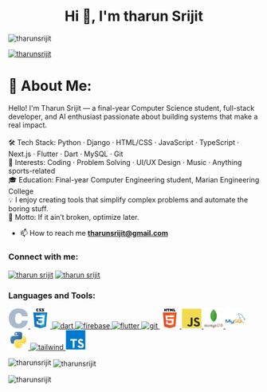 
<h1 align="center">Hi 👋, I'm tharun Srijit</h1>
<p align="left"> <img src="https://komarev.com/ghpvc/?username=tharunsrijit&label=Profile%20views&color=0e75b6&style=flat" alt="tharunsrijit" /> </p>

<p align="left"> <a href="https://github.com/ryo-ma/github-profile-trophy"><img src="https://github-profile-trophy.vercel.app/?username=tharunsrijit" alt="tharunsrijit" /></a> </p>

# 💫 About Me:
Hello! I'm Tharun Srijit — a final-year Computer Science student, full-stack developer, and AI enthusiast passionate about building systems that make a real impact.<br><br>🛠️ Tech Stack: Python · Django · HTML/CSS · JavaScript · TypeScript · Next.js · Flutter · Dart · MySQL · Git<br>🎯 Interests: Coding · Problem Solving · UI/UX Design · Music · Anything sports-related<br>🎓 Education: Final-year Computer Engineering student, Marian Engineering College<br>💡 I enjoy creating tools that simplify complex problems and automate the boring stuff.<br>🔁 Motto: If it ain’t broken, optimize later.

- 📫 How to reach me **tharunsrijit@gmail.com**

<h3 align="left">Connect with me:</h3>
<p align="left">
<a href="https://linkedin.com/in/tharun srijit" target="blank"><img align="center" src="https://raw.githubusercontent.com/rahuldkjain/github-profile-readme-generator/master/src/images/icons/Social/linked-in-alt.svg" alt="tharun srijit" height="30" width="40" /></a>
<a href="https://instagram.com/tharun srijit" target="blank"><img align="center" src="https://raw.githubusercontent.com/rahuldkjain/github-profile-readme-generator/master/src/images/icons/Social/instagram.svg" alt="tharun srijit" height="30" width="40" /></a>
</p>

<h3 align="left">Languages and Tools:</h3>
<p align="left"> <a href="https://www.cprogramming.com/" target="_blank" rel="noreferrer"> <img src="https://raw.githubusercontent.com/devicons/devicon/master/icons/c/c-original.svg" alt="c" width="40" height="40"/> </a> <a href="https://www.w3schools.com/css/" target="_blank" rel="noreferrer"> <img src="https://raw.githubusercontent.com/devicons/devicon/master/icons/css3/css3-original-wordmark.svg" alt="css3" width="40" height="40"/> </a> <a href="https://dart.dev" target="_blank" rel="noreferrer"> <img src="https://www.vectorlogo.zone/logos/dartlang/dartlang-icon.svg" alt="dart" width="40" height="40"/> </a> <a href="https://firebase.google.com/" target="_blank" rel="noreferrer"> <img src="https://www.vectorlogo.zone/logos/firebase/firebase-icon.svg" alt="firebase" width="40" height="40"/> </a> <a href="https://flutter.dev" target="_blank" rel="noreferrer"> <img src="https://www.vectorlogo.zone/logos/flutterio/flutterio-icon.svg" alt="flutter" width="40" height="40"/> </a> <a href="https://git-scm.com/" target="_blank" rel="noreferrer"> <img src="https://www.vectorlogo.zone/logos/git-scm/git-scm-icon.svg" alt="git" width="40" height="40"/> </a> <a href="https://www.w3.org/html/" target="_blank" rel="noreferrer"> <img src="https://raw.githubusercontent.com/devicons/devicon/master/icons/html5/html5-original-wordmark.svg" alt="html5" width="40" height="40"/> </a> <a href="https://developer.mozilla.org/en-US/docs/Web/JavaScript" target="_blank" rel="noreferrer"> <img src="https://raw.githubusercontent.com/devicons/devicon/master/icons/javascript/javascript-original.svg" alt="javascript" width="40" height="40"/> </a> <a href="https://www.mongodb.com/" target="_blank" rel="noreferrer"> <img src="https://raw.githubusercontent.com/devicons/devicon/master/icons/mongodb/mongodb-original-wordmark.svg" alt="mongodb" width="40" height="40"/> </a> <a href="https://www.mysql.com/" target="_blank" rel="noreferrer"> <img src="https://raw.githubusercontent.com/devicons/devicon/master/icons/mysql/mysql-original-wordmark.svg" alt="mysql" width="40" height="40"/> </a> <a href="https://www.python.org" target="_blank" rel="noreferrer"> <img src="https://raw.githubusercontent.com/devicons/devicon/master/icons/python/python-original.svg" alt="python" width="40" height="40"/> </a> <a href="https://tailwindcss.com/" target="_blank" rel="noreferrer"> <img src="https://www.vectorlogo.zone/logos/tailwindcss/tailwindcss-icon.svg" alt="tailwind" width="40" height="40"/> </a> <a href="https://www.typescriptlang.org/" target="_blank" rel="noreferrer"> <img src="https://raw.githubusercontent.com/devicons/devicon/master/icons/typescript/typescript-original.svg" alt="typescript" width="40" height="40"/> </a> </p>

<p><img align="left" src="https://github-readme-stats.vercel.app/api/top-langs?username=tharunsrijit&show_icons=true&theme=dark&locale=en&layout=compact" alt="tharunsrijit" /></p>

<p>&nbsp;<img align="center" src="https://github-readme-stats.vercel.app/api?username=tharunsrijit&show_icons=true&theme=dark&locale=en" alt="tharunsrijit" /></p>

<p><img align="center" src="https://github-readme-streak-stats.herokuapp.com/?user=tharunsrijit&theme=dark" alt="tharunsrijit" /></p>

